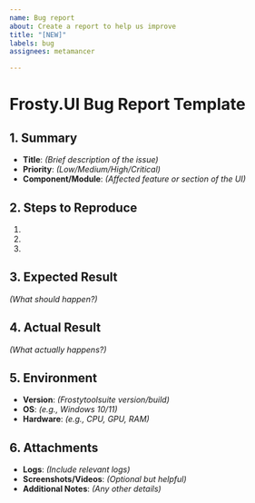 ```yaml
---
name: Bug report
about: Create a report to help us improve
title: "[NEW]"
labels: bug
assignees: metamancer

---
```


# Frosty.UI Bug Report Template

## 1. Summary
- **Title**: *(Brief description of the issue)*  
- **Priority**: *(Low/Medium/High/Critical)*  
- **Component/Module**: *(Affected feature or section of the UI)*  

## 2. Steps to Reproduce
1.  
2.  
3.  

## 3. Expected Result
*(What should happen?)*  

## 4. Actual Result
*(What actually happens?)*  

## 5. Environment
- **Version**: *(Frostytoolsuite version/build)*  
- **OS**: *(e.g., Windows 10/11)*  
- **Hardware**: *(e.g., CPU, GPU, RAM)*  

## 6. Attachments
- **Logs**: *(Include relevant logs)*  
- **Screenshots/Videos**: *(Optional but helpful)*  
- **Additional Notes**: *(Any other details)*
